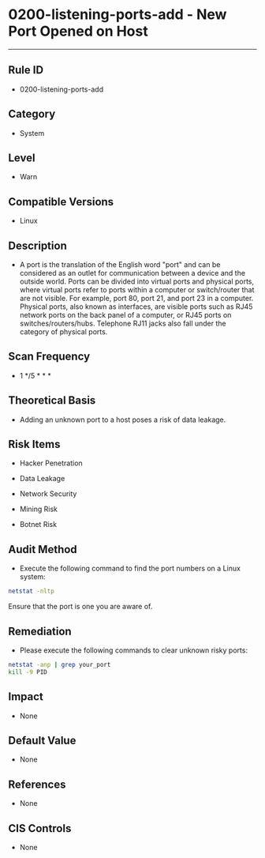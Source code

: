 # 0200-listening-ports-add - New Port Opened on Host
---

## Rule ID

- 0200-listening-ports-add


## Category

- System


## Level

- Warn


## Compatible Versions

- Linux


## Description

- A port is the translation of the English word "port" and can be considered as an outlet for communication between a device and the outside world. Ports can be divided into virtual ports and physical ports, where virtual ports refer to ports within a computer or switch/router that are not visible. For example, port 80, port 21, and port 23 in a computer. Physical ports, also known as interfaces, are visible ports such as RJ45 network ports on the back panel of a computer, or RJ45 ports on switches/routers/hubs. Telephone RJ11 jacks also fall under the category of physical ports.


## Scan Frequency
- 1 */5 * * *

## Theoretical Basis

- Adding an unknown port to a host poses a risk of data leakage.


## Risk Items

- Hacker Penetration

- Data Leakage

- Network Security

- Mining Risk

- Botnet Risk


## Audit Method
- Execute the following command to find the port numbers on a Linux system:
```bash
netstat -nltp
```
Ensure that the port is one you are aware of.


## Remediation
- Please execute the following commands to clear unknown risky ports:
```bash
netstat -anp | grep your_port
kill -9 PID
```


## Impact

- None


## Default Value

- None


## References

- None


## CIS Controls

- None